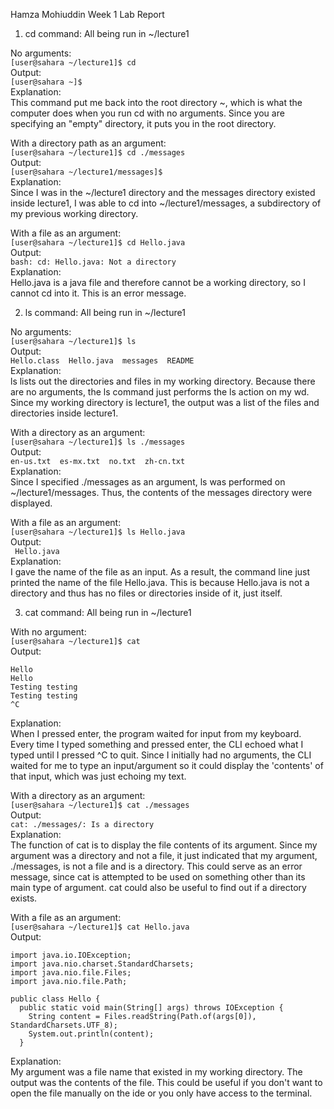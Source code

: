 Hamza Mohiuddin Week 1 Lab Report

1. cd command: All being run in ~/lecture1
   
No arguments:   
  ```[user@sahara ~/lecture1]$ cd```   
Output:  
  ```[user@sahara ~]$```  
Explanation:  
This command put me back into the root directory ~, which is what the computer does when you run cd with no arguments. Since you are specifying an "empty" directory, it puts you in the root directory.

With a directory path as an argument:    
  ```[user@sahara ~/lecture1]$ cd ./messages```  
Output:    
  ```[user@sahara ~/lecture1/messages]$```   
Explanation:     
Since I was in the ~/lecture1 directory and the messages directory existed inside lecture1, I was able to cd into ~/lecture1/messages, a subdirectory of my previous working directory.

With a file as an argument:   
   ```[user@sahara ~/lecture1]$ cd Hello.java```   
Output:   
   ```bash: cd: Hello.java: Not a directory```    
Explanation:    
Hello.java is a java file and therefore cannot be a working directory, so I cannot cd into it. This is an error message.

2. ls command: All being run in ~/lecture1

No arguments:  
   ```[user@sahara ~/lecture1]$ ls```   
Output:   
   ```Hello.class  Hello.java  messages  README```   
Explanation:   
ls lists out the directories and files in my working directory. Because there are no arguments, the ls command just performs the ls action on my wd. Since my working directory is lecture1, the output was a list of the files and directories inside lecture1.   

With a directory as an argument:   
   ```[user@sahara ~/lecture1]$ ls ./messages```   
Output:   
   ```en-us.txt  es-mx.txt  no.txt  zh-cn.txt```  
Explanation:   
Since I specified ./messages as an argument, ls was performed on ~/lecture1/messages. Thus, the contents of the messages directory were displayed.   

With a file as an argument:   
   ```[user@sahara ~/lecture1]$ ls Hello.java```   
Output:   
   ``` Hello.java```   
Explanation:   
I gave the name of the file as an input. As a result, the command line just printed the name of the file Hello.java. This is because Hello.java is not a directory and thus has no files or directories inside of it, just itself.   

3. cat command: All being run in ~/lecture1   

With no argument:   
   ```[user@sahara ~/lecture1]$ cat```   
Output:   
   ```
   Hello
   Hello
   Testing testing
   Testing testing
   ^C
   ```   
Explanation:   
When I pressed enter, the program waited for input from my keyboard. Every time I typed something and pressed enter, the CLI echoed what I typed until I pressed ^C to quit. Since I initially had no arguments, the CLI waited for me to type an input/argument so it could display the 'contents' of that input, which was just echoing my text.   

With a directory as an argument:   
   ```[user@sahara ~/lecture1]$ cat ./messages```   
Output:   
   ```cat: ./messages/: Is a directory```   
Explanation:   
The function of cat is to display the file contents of its argument. Since my argument was a directory and not a file, it just indicated that my argument, ./messages, is not a file and is a directory. This could serve as an error message, since cat is attempted to be used on something other than its main type of argument. cat could also be useful to find out if a directory exists.      

With a file as an argument:    
   ```[user@sahara ~/lecture1]$ cat Hello.java```   
Output:    
   ```
   import java.io.IOException;
   import java.nio.charset.StandardCharsets;
   import java.nio.file.Files;
   import java.nio.file.Path;
   
   public class Hello {
     public static void main(String[] args) throws IOException {
       String content = Files.readString(Path.of(args[0]), StandardCharsets.UTF_8);    
       System.out.println(content);
     }
   ```
Explanation:    
My argument was a file name that existed in my working directory. The output was the contents of the file. This could be useful if you don't want to open the file manually on the ide or you only have access to the terminal.   

